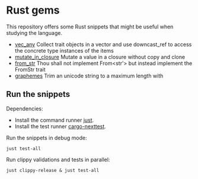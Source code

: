 # Rust gems

This repository offers some Rust snippets that might be useful when studying the language.

- [vec_any](src/vec_any.rs) Collect trait objects in a vector and use downcast_ref to access the concrete type instances of the items
- [mutate_in_closure](src/mutate_in_closure.rs) Mutate a value in a closure without copy and clone
- [from_str](src/from_str.rs) Thou shall not implement From\<str'> but instead implement the FromStr trait
- [graphemes](src/graphemes.rs) Trim an unicode string to a maximum length with

## Run the snippets

Dependencies:

- Install the command runner [just](https://github.com/casey/just?tab=readme-ov-file#installation).
- Install the test runner [cargo-nexttest](https://nexte.st/).

Run the snippets in debug mode:

```shell
just test-all
```

Run clippy validations and tests in parallel:

```shell
just clippy-release & just test-all
```
